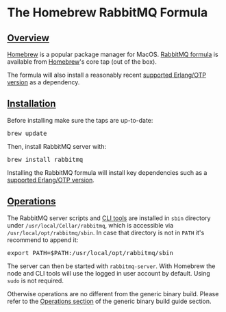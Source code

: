<!--
Copyright (c) 2007-2020 Pivotal Software, Inc.

All rights reserved. This program and the accompanying materials
are made available under the terms of the under the Apache License,
Version 2.0 (the "License”); you may not use this file except in compliance
with the License. You may obtain a copy of the License at

https://www.apache.org/licenses/LICENSE-2.0

Unless required by applicable law or agreed to in writing, software
distributed under the License is distributed on an "AS IS" BASIS,
WITHOUT WARRANTIES OR CONDITIONS OF ANY KIND, either express or implied.
See the License for the specific language governing permissions and
limitations under the License.
-->

# The Homebrew RabbitMQ Formula

## <a id="overview" class="anchor" href="#overview">Overview</a>

[Homebrew](https://brew.sh/) is a popular package manager for MacOS.
[RabbitMQ formula](https://github.com/Homebrew/homebrew-core/blob/master/Formula/rabbitmq.rb) is available from
[Homebrew](https://brew.sh/)'s core tap (out of the box).

The formula will also install a reasonably recent [supported Erlang/OTP version](/which-erlang.html)
as a dependency.


## <a id="installation" class="anchor" href="#installation">Installation</a>

Before installing make sure the taps are up-to-date:

<pre class="lang-bash">
brew update
</pre>

Then, install RabbitMQ server with:

<pre class="lang-bash">
brew install rabbitmq
</pre>

Installing the RabbitMQ formula will install key dependencies such as a [supported Erlang/OTP version](/which-erlang.html).

## <a id="operations" class="anchor" href="#operations">Operations</a>

The RabbitMQ server scripts and [CLI tools](/cli.html) are installed in `sbin` directory under `/usr/local/Cellar/rabbitmq`,
which is accessible via `/usr/local/opt/rabbitmq/sbin`.
In case that directory is not in `PATH` it's recommend to append it:

<pre class="lang-bash">
export PATH=$PATH:/usr/local/opt/rabbitmq/sbin
</pre>

The server can then be started with `rabbitmq-server`.
With Homebrew the node and CLI tools will use the logged in user account by default. Using `sudo` is not required.

Otherwise operations are no different from the generic binary build.
Please refer to the [Operations section](install-generic-unix.html#operations) of
the generic binary build guide section.
